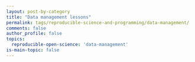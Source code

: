 ```yaml
---
layout: post-by-category
title: "Data management lessons"
permalink: tags/reproducible-science-and-programming/data-management/
comments: false
author_profile: false
topics:
  reproducible-open-science: 'data-management'
is-main-topic: false
---
```

